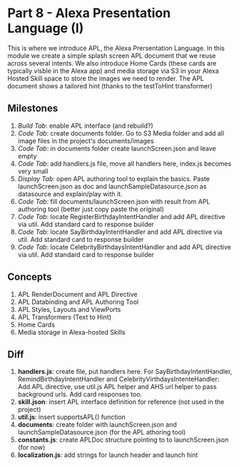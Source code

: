 # Part 8 - Alexa Presentation Language (I)

This is where we introduce APL, the Alexa Prersentation Language. In this module we create a simple splash screen APL document that we reuse across several intents.
We also introduce Home Cards (these cards are typically visble in the Alexa app) and media storage via S3 in your Alexa Hosted Skill space to store the images we need to render.
The APL document shows a tailored hint (thanks to the testToHint transformer)

## Milestones

1. *Build Tab*: enable APL interface (and rebuild?)
2. *Code Tab*: create documents folder. Go to S3 Media folder and add all image files in the project's documents/images
3. *Code Tab*: in documents folder create launchScreen.json and leave empty
4. *Code Tab*: add handlers.js file, move all handlers here, index.js becomes very small
4. *Display Tab*: open APL authoring tool to explain the basics. Paste launchScreen.json as doc and launchSampleDatasource.json as datasource and explain/play with it.
5. *Code Tab*: fill documents/launchScreen.json with result from APL authoring tool (better just copy paste the original)
6. *Code Tab*: locate RegisterBirthdayIntentHandler and add APL directive via util. Add standard card to response builder
7. *Code Tab*: locate SayBirthdayIntentHandler and add APL directive via util. Add standard card to response builder
8. *Code Tab*: locate CelebrityBirthdaysIntentHandler and add APL directive via util. Add standard card to response builder

## Concepts

1. APL RenderDocument and APL Directive
2. APL Databinding and APL Authoring Tool
3. APL Styles, Layouts and ViewPorts
4. APL Transformers (Text to Hint)
5. Home Cards
6. Media storage in Alexa-hosted Skills

## Diff

1. **handlers.js**: create file, put handlers here. For SayBirthdayIntentHandler, RemindBirthdayIntentHandler and CelebrityVirthdaysIntenteHandler: Add APL directive, use util.js APL helper and AHS url helper to pass background urls. Add card responses too.
2. **skill.json**: insert APL interface definition for reference (not used in the project)
3. **util.js**: insert supportsAPL() function
4. **documents**: create folder with launchScreen.json and launchSampleDatasource.json (for the APL athoring tool)
5. **constants.js**: create APLDoc structure pointing to to launchScreen.json (for now)
6. **localization.js**: add strings for launch header and launch hint
